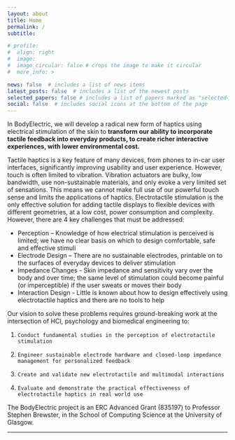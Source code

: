```yaml
---
layout: about
title: Home
permalink: /
subtitle: 

# profile:
#  align: right
#  image: 
#  image_circular: false # crops the image to make it circular
#  more_info: >

news: false  # includes a list of news items
latest_posts: false  # includes a list of the newest posts
selected_papers: false # includes a list of papers marked as "selected={true}"
social: false  # includes social icons at the bottom of the page
---
```




In BodyElectric, we will develop a radical new form of haptics using electrical stimulation of the skin to **transform our ability to incorporate tactile feedback into everyday products, to create richer interactive experiences, with lower environmental cost.**

Tactile haptics is a key feature of many devices, from phones to in-car user interfaces, significantly improving usability and user experience. However, touch is  often limited to vibration. Vibration actuators are bulky, low bandwidth, use non-sustainable materials, and only evoke a very limited set of sensations. This means we cannot make full use of our powerful touch sense and limits the applications of haptics. Electrotactile stimulation is the only effective solution for adding tactile displays to flexible devices with different geometries, at a low cost, power consumption and complexity. However, there are 4 key challenges that must be addressed:
- Perception – Knowledge of how electrical stimulation is perceived is limited; we have no clear basis on which to design comfortable, safe and effective stimuli
- Electrode Design – There are no sustainable electrodes, printable on to the surfaces of everyday devices to deliver stimulation
- Impedance Changes - Skin impedance and sensitivity vary over the body and over time; the same level of stimulation could become painful (or imperceptible) if the user sweats or moves their body
- Interaction Design - Little is known about how to design effectively using electrotactile haptics and there are no tools to help


Our vision to solve these problems requires ground-breaking work at the intersection of HCI, psychology and biomedical engineering to:
1.     Conduct fundamental studies in the perception of electrotactile stimulation
2.     Engineer sustainable electrode hardware and closed-loop impedance management for personalized feedback
3.     Create and validate new electrotactile and multimodal interactions
4.     Evaluate and demonstrate the practical effectiveness of electrotactile haptics in real world use



The BodyElectric project is an ERC Advanced Grant (835197) to Professor Stephen Brewster, in the School of Computing Science at the University of Glasgow.

---
